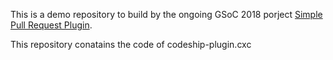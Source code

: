 This is a demo repository to build by the ongoing GSoC 2018 porject [Simple Pull Request Plugin](https://github.com/jenkinsci/simple-pull-request-job-plugin/).

This repository conatains the code of codeship-plugin.cxc

